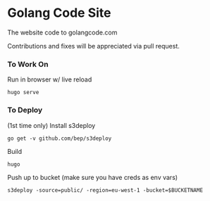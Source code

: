 # Golang Code Site
The website code to golangcode.com

Contributions and fixes will be appreciated via pull request.

### To Work On

Run in browser w/ live reload

```
hugo serve
```

### To Deploy

(1st time only) Install s3deploy

```
go get -v github.com/bep/s3deploy
```

Build
```
hugo
```

Push up to bucket (make sure you have creds as env vars)

```
s3deploy -source=public/ -region=eu-west-1 -bucket=$BUCKETNAME
```
